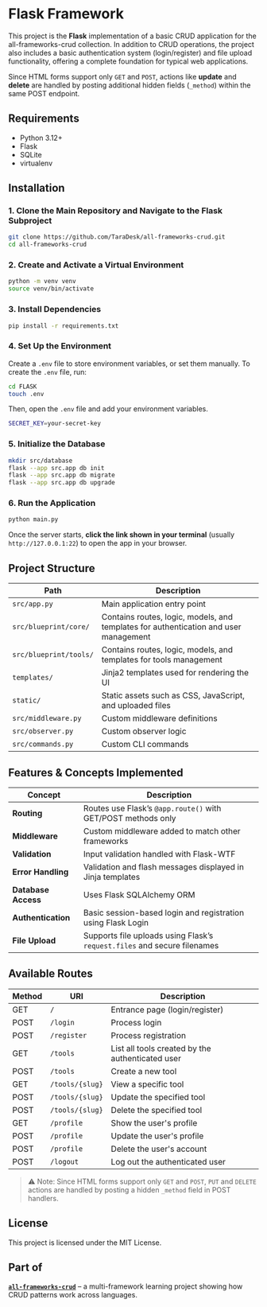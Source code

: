 # Flask Framework 

This project is the **Flask** implementation of a basic CRUD application for the all-frameworks-crud collection. In addition to CRUD operations, the project also includes a basic authentication system (login/register) and file upload functionality, offering a complete foundation for typical web applications.

Since HTML forms support only `GET` and `POST`, actions like **update** and **delete** are handled by posting additional hidden fields (`_method`) within the same POST endpoint.

## Requirements

- Python 3.12+
- Flask
- SQLite
- virtualenv

## Installation

### 1. Clone the Main Repository and Navigate to the Flask Subproject

```bash
git clone https://github.com/TaraDesk/all-frameworks-crud.git
cd all-frameworks-crud
```

### 2. Create and Activate a Virtual Environment

```bash
python -m venv venv
source venv/bin/activate
```

### 3. Install Dependencies

```bash
pip install -r requirements.txt
```

### 4. Set Up the Environment

Create a `.env` file to store environment variables, or set them manually. To create the `.env` file, run:

```bash
cd FLASK
touch .env
```

Then, open the `.env` file and add your environment variables.

```bash
SECRET_KEY=your-secret-key
```

### 5. Initialize the Database

```bash
mkdir src/database
flask --app src.app db init
flask --app src.app db migrate
flask --app src.app db upgrade
```
### 6. Run the Application

```bash
python main.py
```
Once the server starts, **click the link shown in your terminal** (usually `http://127.0.0.1:22`) to open the app in your browser.

## Project Structure

| Path                   | Description                                                                          |
| ---------------------- | ------------------------------------------------------------------------------------ |
| `src/app.py`           | Main application entry point                                                         |
| `src/blueprint/core/`  | Contains routes, logic, models, and templates for authentication and user management |
| `src/blueprint/tools/` | Contains routes, logic, models, and templates for tools management                   |
| `templates/`           | Jinja2 templates used for rendering the UI                                           |
| `static/`              | Static assets such as CSS, JavaScript, and uploaded files                            |
| `src/middleware.py`    | Custom middleware definitions                                                        |
| `src/observer.py`      | Custom observer logic                                                                |
| `src/commands.py`      | Custom CLI commands                                                                  |

## Features & Concepts Implemented

| Concept             | Description                                                               |
| ------------------- | ------------------------------------------------------------------------- |
| **Routing**         | Routes use Flask’s `@app.route()` with GET/POST methods only              |
| **Middleware**      | Custom middleware added to match other frameworks |
| **Validation**      | Input validation handled with Flask-WTF               |
| **Error Handling**  | Validation and flash messages displayed in Jinja templates                |
| **Database Access** | Uses Flask SQLAlchemy ORM                                                       |
| **Authentication**  | Basic session-based login and registration using Flask Login                                |
| **File Upload**     | Supports file uploads using Flask’s `request.files` and secure filenames  |

## Available Routes

| Method  | URI               | Description                                        |
|---------|-------------------|----------------------------------------------------|
| GET     | `/`               | Entrance page (login/register)                    |
| POST    | `/login`          | Process login                                     |
| POST    | `/register`       | Process registration                              |
| GET     | `/tools`          | List all tools created by the authenticated user  |
| POST    | `/tools`          | Create a new tool                                 |
| GET     | `/tools/{slug}`   | View a specific tool                              |
| POST    | `/tools/{slug}`   | Update the specified tool                         |
| POST  | `/tools/{slug}`   | Delete the specified tool                         |
| GET     | `/profile`        | Show the user's profile                           |
| POST    | `/profile`        | Update the user's profile                         |
| POST  | `/profile`        | Delete the user's account                         |
| POST    | `/logout`         | Log out the authenticated user                   |

> ⚠️ Note: Since HTML forms support only `GET` and `POST`, `PUT` and `DELETE` actions are handled by posting a hidden `_method` field in POST handlers.

## License

This project is licensed under the MIT License.

## Part of

**[`all-frameworks-crud`](https://github.com/TaraDesk/all-frameworks-crud)** – a multi-framework learning project showing how CRUD patterns work across languages.
